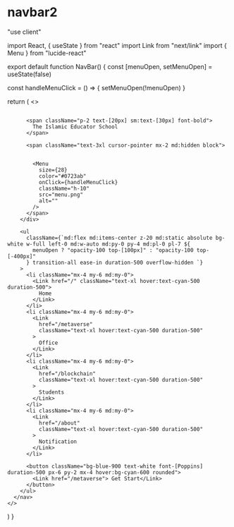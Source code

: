 # navbar2

"use client"

import React, { useState } from "react"
import Link from "next/link"
import { Menu } from "lucide-react"

export default function NavBar() {
  const [menuOpen, setMenuOpen] = useState(false)

  const handleMenuClick = () => {
    setMenuOpen(!menuOpen)
  }

  return (
    <>
      <nav className="p-5 bg-white shadow md:flex md:items-center md:justify-between relative z-10">
        <div className="flex justify-between items-center">
          <span className="text-3xl font-[Poppins] cursor-pointer ">
            <img className="h-12 inline m-2" src="/logo.png" alt="" />
          </span>

          <span className="p-2 text-[20px] sm:text-[30px] font-bold">
            The Islamic Educator School
          </span>

          <span className="text-3xl cursor-pointer mx-2 md:hidden block">


            <Menu
              size={28}
              color="#0723ab"
              onClick={handleMenuClick}
              className="h-10"
              src="menu.png"
              alt=""
            />
          </span>
        </div>

        <ul
          className={`md:flex md:items-center z-20 md:static absolute bg-white w-full left-0 md:w-auto md:py-0 py-4 md:pl-0 pl-7 ${
            menuOpen ? "opacity-100 top-[100px]" : "opacity-100 top-[-400px]"
          } transition-all ease-in duration-500 overflow-hidden `}
        >
          <li className="mx-4 my-6 md:my-0">
            <Link href="/" className="text-xl hover:text-cyan-500 duration-500">
              Home
            </Link>
          </li>
          <li className="mx-4 my-6 md:my-0">
            <Link
              href="/metaverse"
              className="text-xl hover:text-cyan-500 duration-500"
            >
              Office
            </Link>
          </li>
          <li className="mx-4 my-6 md:my-0">
            <Link
              href="/blockchain"
              className="text-xl hover:text-cyan-500 duration-500"
            >
              Students
            </Link>
          </li>
          <li className="mx-4 my-6 md:my-0">
            <Link
              href="/about"
              className="text-xl hover:text-cyan-500 duration-500"
            >
              Notification
            </Link>
          </li>

          <button className="bg-blue-900 text-white font-[Poppins] duration-500 px-6 py-2 mx-4 hover:bg-cyan-600 rounded">
            <Link href="/metaverse"> Get Start</Link>
          </button>
        </ul>
      </nav>
    </>
  )
}
